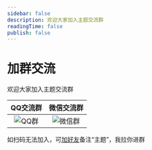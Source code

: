 ```yaml
---
sidebar: false
description: 欢迎大家加入主题交流群
readingTime: false
publish: false
---
```

# 加群交流

欢迎大家加入主题交流群

|             QQ交流群             |         微信交流群          |
| :------------------------------: | :-------------------------: |
| ![QQ群](/qq-scan.jpg) | ![微信群](https://sugarat.s3.bitiful.net/qrcode/wechat/network/group.jpg) |

如扫码无法加入，可[加好友](./aboutme.md)备注“主题”，我拉你进群